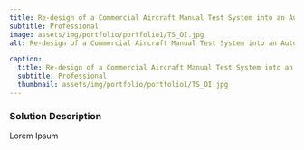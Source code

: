 ```yaml
---
title: Re-design of a Commercial Aircraft Manual Test System into an Automated One
subtitle: Professional
image: assets/img/portfolio/portfolio1/TS_OI.jpg
alt: Re-design of a Commercial Aircraft Manual Test System into an Automated One

caption:
  title: Re-design of a Commercial Aircraft Manual Test System into an Automated One
  subtitle: Professional
  thumbnail: assets/img/portfolio/portfolio1/TS_OI.jpg
---
```

### Solution Description

Lorem Ipsum 